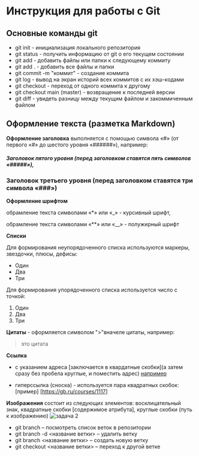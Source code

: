 # Инструкция для работы с Git

## Основные команды git
* git init - инициализация локального репозитория
* git status - получить информацию от git о его текущем состоянии
* git add - добавить файлы или папки к следующему коммиту
* git add . - добавить все файлы и папки
* git commit -m "коммит" - создание коммита
* git log - вывод на экран историй всех коммитов с их хэш-кодами
* git checkout - переход от одного коммита к другому
* git checkout main (master) - возвращение к последней версии
* git diff - увидеть разницу между текущим файлом и закоммиченным файлом 

## Оформление текста (разметка Markdown) 
**Оформление заголовка** выполняется с помощью символа «#» (от первого «#» до шестого уровня «######»), например:

##### Заголовок пятого уровня (перед заголовком ставятся пять символов «#####»),
### Заголовок третьего уровня (перед заголовком ставятся три символа «###»)

**Оформление шрифтом**

обрамление текста символами «*» или «_» - курсивный шрифт,

обрамление текста символами «**» или «__» - полужирный шрифт

**Списки**

Для формирования неупорядоченного списка используются маркеры, звездочки, плюсы, дефисы:
* Один
* Два
* Три

Для формирования упорядоченного списка используется число с точкой:
1. Один
2. Два
3. Три

**Цитаты** - оформляется символом ">"вначеле цитаты, например:
> это цитата

**Ссылка**

* с указанием адреса [заключается в квардатные скобки](а затем сразу без пробела круглые, и поместить адрес) [например](https://gb.ru/courses/1117)

* гиперссылка (сноска) - используется пара квадратных скобок: [пример] [https://gb.ru/courses/1117]

**Изображения**
состоит из следующих элементов: восклицательный знак, квадратные скобки [содержимое атрибута], круглые скобки (путь к изображению) 
![задача 2](C:\Users\ThinkPad\Desktop\Учеба\Задача2)

+ git branch – посмотреть список веток в репозитории
+ git branch -d <название ветки> – удалить ветку
+ git branch <название ветки> – создать новую ветку
+ git checkout <название ветки> – переход к другой ветке
